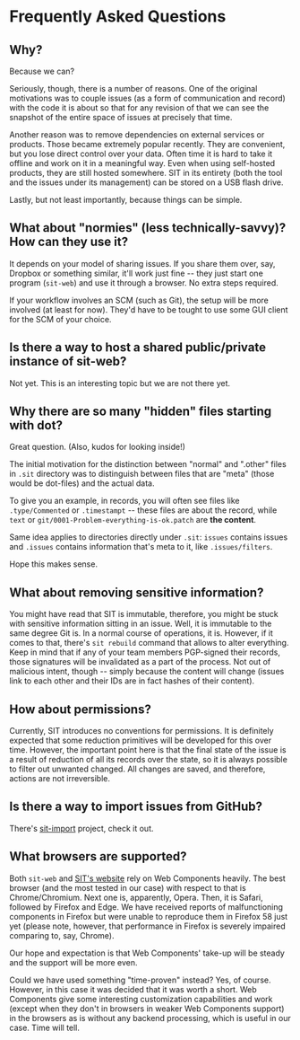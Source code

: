 # Frequently Asked Questions

## Why?

Because we can?

Seriously, though, there is a number of reasons. One of the original
motivations was to couple issues (as a form of communication
and record) with the code it is about so that for any revision
of that we can see the snapshot of the entire space of issues
at precisely that time.

Another reason was to remove dependencies on external services or products.
Those became extremely popular recently. They are convenient, but
you lose direct control over your data. Often time it is hard
to take it offline and work on it in a meaningful way. Even when
using self-hosted products, they are still hosted somewhere. SIT
in its entirety (both the tool and the issues under its management)
can be stored on a USB flash drive.

Lastly, but not least importantly, because things can be simple.

## What about "normies" (less technically-savvy)? How can they use it?

It depends on your model of sharing issues. If you share them over, say,
Dropbox or something similar, it'll work just fine -- they just start
one program (`sit-web`) and use it through a browser. No extra steps
required.

If your workflow involves an SCM (such as Git), the setup will be
more involved (at least for now). They'd have to be tought to use
some GUI client for the SCM of your choice.

## Is there a way to host a shared public/private instance of sit-web?

Not yet. This is an interesting topic but we are not there yet.

## Why there are so many "hidden" files starting with dot?

Great question. (Also, kudos for looking inside!)

The initial motivation for the distinction between "normal" and
".other" files in `.sit` directory was to distinguish between
files that are "meta" (those would be dot-files) and the actual data.

To give you an example, in records, you will often see files like
`.type/Commented` or `.timestampt` -- these files are about the record,
while `text` or `git/0001-Problem-everything-is-ok.patch` are **the content**.

Same idea applies to directories directly under `.sit`: `issues` contains issues
and `.issues` contains information that's meta to it, like `.issues/filters`.

Hope this makes sense.

## What about removing sensitive information?

You might have read that SIT is immutable, therefore, you might
be stuck with sensitive information sitting in an issue. Well,
it is immutable to the same degree Git is. In a normal course
of operations, it is. However, if it comes to that, there's
`sit rebuild` command that allows to alter everything. Keep in mind
that if any of your team members PGP-signed their records, those
signatures will be invalidated as a part of the process. Not out
of malicious intent, though -- simply because the content
will change (issues link to each other and their IDs are in fact
hashes of their content).

## How about permissions?

Currently, SIT introduces no conventions for permissions. It is
definitely expected that some reduction primitives will be developed
for this over time. However, the important point here is that
the final state of the issue is a result of reduction of all
its records over the state, so it is always possible to filter out
unwanted changed. All changes are saved, and therefore, actions
are not irreversible.

## Is there a way to import issues from GitHub?

There's [sit-import](https://github.com/sit-it/sit-import) project, check it out.

## What browsers are supported?

Both `sit-web` and [SIT's website](http://sit-it.org) rely on Web Components
heavily. The best browser (and the most tested in our case) with respect
to that is Chrome/Chromium. Next one is, apparently, Opera. Then, it is
Safari, followed by Firefox and Edge. We have received reports of malfunctioning
components in Firefox but were unable to reproduce them in Firefox 58 just yet
(please note, however, that performance in Firefox is severely impaired comparing
to, say, Chrome).

Our hope and expectation is that Web Components' take-up will be steady and
the support will be more even.

Could we have used something "time-proven" instead? Yes, of course. However,
in this case it was decided that it was worth a short. Web Components give
some interesting customization capabilities and work (except when they don't
in browsers in weaker Web Components support) in the browsers as is
without any backend processing, which is useful in our case. Time will tell.
